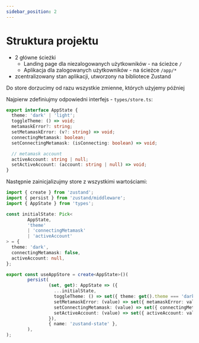 ```yaml
---
sidebar_position: 2
---
```


# Struktura projektu

- 2 główne ścieżki 
  - Landing page dla niezalogowanych użytkowników - na ścieżce `/`
  - Aplikacja dla zalogowanych użytkowników - na ścieżce `/app/*`
- zcentralizowany stan aplikacji, utworzony na bibliotece Zustand


Do store dorzucimy od razu wszystkie zmienne, których użyjemy później

Najpierw zdefiniujmy odpowiedni interfejs - `types/store.ts`:

```typescript
export interface AppState {
  theme: 'dark' | 'light';
  toggleTheme: () => void;
  metamaskError?: string;
  setMetamaskError: (v?: string) => void;
  connectingMetamask: boolean;
  setConnectingMetamask: (isConnecting: boolean) => void;

  // metamask account
  activeAccount: string | null;
  setActiveAccount: (account: string | null) => void;
}
```

Następnie zainicjalizujmy store z wszystkimi wartościami: 

```typescript
import { create } from 'zustand';
import { persist } from 'zustand/middleware';
import { AppState } from 'types';

const initialState: Pick<
        AppState,
        'theme'
        | 'connectingMetamask'
        | 'activeAccount'
> = {
  theme: 'dark',
  connectingMetamask: false,
  activeAccount: null,
};

export const useAppStore = create<AppState>()(
        persist(
                (set, get): AppState => ({
                  ...initialState,
                  toggleTheme: () => set({ theme: get().theme === 'dark' ? 'light' : 'dark' }),
                  setMetamaskError: (value) => set({ metamaskError: value }),
                  setConnectingMetamask: (value) => set({ connectingMetamask: value }),
                  setActiveAccount: (value) => set({ activeAccount: value }),
                }),
                { name: 'zustand-state' },
        ),
);

```
